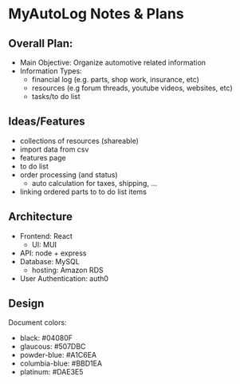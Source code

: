 # MyAutoLog Notes & Plans
## Overall Plan:
- Main Objective: Organize automotive related information
- Information Types:
  - financial log (e.g. parts, shop work, insurance, etc)
  - resources (e.g forum threads, youtube videos, websites, etc)
  - tasks/to do list

## Ideas/Features
 - collections of resources (shareable)
 - import data from csv
 - features page
 - to do list
 - order processing (and status)
   - auto calculation for taxes, shipping, ...
 - linking ordered parts to to do list items
## Architecture
 - Frontend: React
   - UI: MUI
 - API: node + express
 - Database: MySQL
   - hosting: Amazon RDS
 - User Authentication: auth0
 
 
## Design
Document colors:
  * black: #04080F
  * glaucous: #507DBC
  * powder-blue: #A1C6EA
  * columbia-blue: #BBD1EA
  * platinum: #DAE3E5


